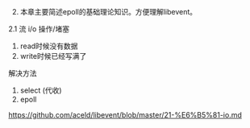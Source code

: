2. 本章主要简述epoll的基础理论知识。方便理解libevent。

2.1 流 i/o 操作/堵塞

1. read时候没有数据
2. write时候已经写满了


解决方法

1. select (代收)
2. epoll


https://github.com/aceld/libevent/blob/master/21-%E6%B5%81-io.md
